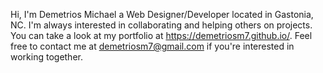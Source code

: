 Hi, I'm Demetrios Michael a Web Designer/Developer located in Gastonia, NC.
I'm always interested in collaborating and helping others on projects.
You can take a look at my portfolio at https://demetriosm7.github.io/.
Feel free to contact me at demetriosm7@gmail.com if you're interested in working together.
